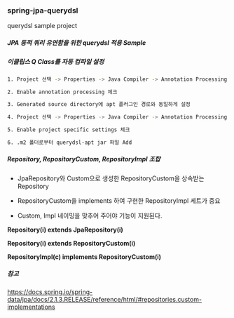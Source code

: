 ### spring-jpa-querydsl
querydsl sample project


##### JPA 동적 쿼리 유연함을 위한 querydsl 적용 Sample

##### 이클립스 Q Class를 자동 컴파일 설정

```bash
1. Project 선택 -> Properties -> Java Compiler -> Annotation Processing 항목

2. Enable annotation processing 체크

3. Generated source directory에 apt 플러그인 경로와 동일하게 설정

4. Project 선택 -> Properties -> Java Compiler -> Annotation Processing -> Factory Path 항목

5. Enable project specific settings 체크

6. .m2 폴더로부터 querydsl-apt jar 파일 Add
```

##### Repository, RepositoryCustom, RepositoryImpl 조합

* JpaRepository와 Custom으로 생성한 RepositoryCustom을 상속받는 Repository

* RepositoryCustom을 implements 하여 구현한 RepositoryImpl 세트가 중요

* Custom, Impl 네이밍을 맞추어 주어야 기능이 지원된다.

__Repository(i) extends JpaRepository(i)__

__Repository(i) extends RepositoryCustom(i)__

__RepositoryImpl(c) implements RepositoryCustom(i)__

##### 참고 
https://docs.spring.io/spring-data/jpa/docs/2.1.3.RELEASE/reference/html/#repositories.custom-implementations
